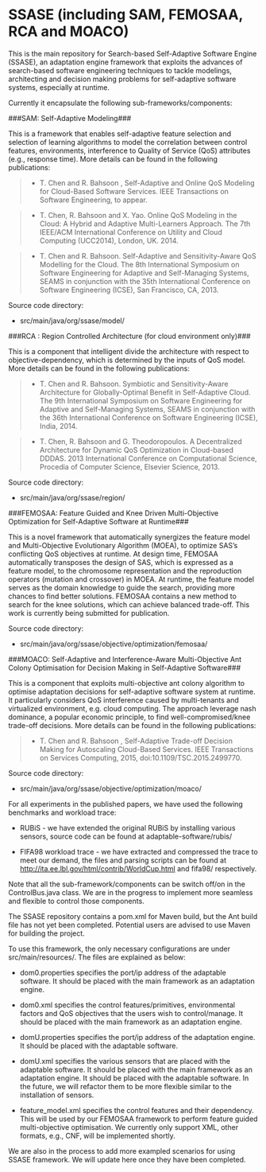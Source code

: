 SSASE (including SAM, FEMOSAA, RCA and MOACO)
==========

This is the main repository for Search-based Self-Adaptive Software Engine (SSASE), an adaptation engine framework that exploits the advances of search-based software engineering techniques to tackle modelings, architecting and decision making problems for self-adaptive software systems, especially at runtime.

Currently it encapsulate the following sub-frameworks/components:

###SAM: Self-Adaptive Modeling###

This is a framework that enables self-adaptive feature selection and selection of learning algorithms to model the correlation between control features, environments, interference to Quality of Service (QoS) attributes (e.g., response time). More details can be found in the following publications:

 > * T. Chen and R. Bahsoon , Self-Adaptive and Online QoS Modeling for Cloud-Based Software Services. IEEE Transactions on Software Engineering, to appear.

 > * T. Chen, R. Bahsoon and X. Yao. Online QoS Modeling in the Cloud: A Hybrid and Adaptive Multi-Learners Approach. The 7th IEEE/ACM International Conference on Utility and Cloud Computing (UCC2014), London, UK. 2014.

 > * T. Chen and R. Bahsoon. Self-Adaptive and Sensitivity-Aware QoS Modelling for the Cloud. The 8th International Symposium on Software Engineering for Adaptive and Self-Managing Systems, SEAMS in conjunction with the 35th International Conference on Software Engineering (ICSE), San Francisco, CA, 2013.



Source code directory:
  * src/main/java/org/ssase/model/

###RCA : Region Controlled Architecture (for cloud environment only)###

This is a component that intelligent divide the architecture with respect to objective-dependency, which is determined by the inputs of QoS model.  More details can be found in the following publications:

 > * T. Chen and R. Bahsoon. Symbiotic and Sensitivity-Aware Architecture for Globally-Optimal Benefit in Self-Adaptive Cloud. The 9th International Symposium on Software Engineering for Adaptive and Self-Managing Systems, SEAMS in conjunction with the 36th International Conference on Software Engineering (ICSE), India, 2014.

 > * T. Chen, R. Bahsoon and G. Theodoropoulos. A Decentralized Architecture for Dynamic QoS Optimization in Cloud-based DDDAS. 2013 International Conference on Computational Science, Procedia of Computer Science, Elsevier Science, 2013.

Source code directory:
  * src/main/java/org/ssase/region/



###FEMOSAA: Feature Guided and Knee Driven Multi-Objective Optimization for Self-Adaptive Software at Runtime### 

This is a novel framework that automatically synergizes the feature model and Multi-Objective Evolutionary Algorithm (MOEA), to optimize SAS’s conflicting QoS objectives at runtime. At design time, FEMOSAA automatically transposes the design of SAS, which is expressed as a feature model, to the chromosome representation and the reproduction operators (mutation and crossover) in MOEA. At runtime, the feature model serves as the domain knowledge to guide the search, providing more chances to find better solutions. FEMOSAA contains a new method to search for the knee solutions, which can achieve balanced trade-off. This work is currently being submitted for publication.

Source code directory:
   * src/main/java/org/ssase/objective/optimization/femosaa/

###MOACO: Self-Adaptive and Interference-Aware Multi-Objective Ant Colony Optimisation for Decision Making in Self-Adaptive Software### 

This is a component that exploits multi-objective ant colony algorithm to optimise adaptation decisions for self-adaptive software system at runtime. It particularly considers QoS interference caused by multi-tenants and virtualized environment, e.g. cloud computing. The approach leverage nash dominance, a popular economic principle, to find well-compromised/knee trade-off decisions. More details can be found in the following publications:

  > * T. Chen and R. Bahsoon , Self-Adaptive Trade-off Decision Making for Autoscaling Cloud-Based Services. IEEE Transactions on Services Computing, 2015, doi:10.1109/TSC.2015.2499770.

Source code directory:
   * src/main/java/org/ssase/objective/optimization/moaco/


For all experiments in the published papers, we have used the following benchmarks and workload trace:

 * RUBiS - we have extended the original RUBiS by installing various sensors, source code can be found at adaptable-software/rubis/


 * FIFA98 workload trace - we have extracted and compressed the trace to meet our demand, the files and parsing scripts can be found at http://ita.ee.lbl.gov/html/contrib/WorldCup.html and fifa98/ respectively.


Note that all the sub-framework/components can be switch off/on in the ControlBus.java class. We are in the progress to implement more seamless and flexible to control those components.

The SSASE repository contains a pom.xml for Maven build, but the Ant build file has not yet been completed. Potential users are advised to use Maven for building the project.

To use this framework, the only necessary configurations are under src/main/resources/. The files are explained as below:

 * dom0.properties specifies the port/ip address of the adaptable software. It should be placed with the main framework as an adaptation engine.

 * dom0.xml specifies the control features/primitives, environmental factors and QoS objectives that the users wish to control/manage. It should be placed with the main framework as an adaptation engine.

 * domU.properties specifies the port/ip address of the adaptation engine. It should be placed with the adaptable software.

 * domU.xml specifies the various sensors that are placed with the adaptable software. It should be placed with the main framework as an adaptation engine. It should be placed with the adaptable software. In the future, we will refactor them to be more flexible similar to the installation of sensors.

 * feature_model.xml specifies the control features and their dependency. This will be used by our FEMOSAA framework to perform feature guided multi-objective optimisation. We currently only support XML, other formats, e.g., CNF, will be implemented shortly.

We are also in the process to add more exampled scenarios for using SSASE framework. We will update here once they have been completed.
